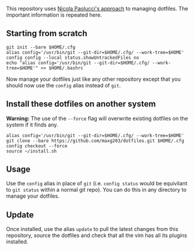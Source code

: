 This repository uses [Nicola Paolucci's approach](https://developer.atlassian.com/blog/2016/02/best-way-to-store-dotfiles-git-bare-repo/) to managing dotfiles. The important information is repeated here.

## Starting from scratch
``` shell
git init --bare $HOME/.cfg
alias config='/usr/bin/git --git-dir=$HOME/.cfg/ --work-tree=$HOME'
config config --local status.showUntrackedFiles no
echo "alias config='/usr/bin/git --git-dir=$HOME/.cfg/ --work-tree=$HOME'" >> $HOME/.bashrc

```
Now manage your dotfiles just like any other repository except that you should now use the `config` alias instead of `git`.

## Install these dotfiles on another system
**Warning:** The use of the `--force` flag will overwrite existing dotfiles on the system if it finds any.
``` shell
alias config='/usr/bin/git --git-dir=$HOME/.cfg/ --work-tree=$HOME'
git clone --bare https://github.com/maxg203/dotfiles.git $HOME/.cfg
config checkout --force
source ~/install.sh

```

## Usage
Use the `config` alias in place of `git` (i.e. `config status` would be equivilant to `git status` within a normal git repo). You can do this in any directory to manage your dotfiles.

## Update
Once installed, use the alias `update` to pull the latest changes from this repository, source the dotfiles and check that all the vim has all its plugins installed.
